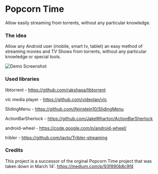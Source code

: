 Popcorn Time
===================

Allow easily streaming from torrents, without any particular knowledge.


### The idea

Allow any Android user (mobile, smart tv, tablet) an easy method of streaming movies and TV Shows from torrents, without any particular knowledge or special tools.


![Demo Screenshot](http://time4popcorn.eu/images/header-ui.jpg?cb=2)

### Used libraries
libtorrent - https://github.com/rakshasa/libtorrent

vlc media player - https://github.com/videolan/vlc 

SlidingMenu - https://github.com/jfeinstein10/SlidingMenu 

ActionBarSherlock - https://github.com/JakeWharton/ActionBarSherlock

android-wheel - https://code.google.com/p/android-wheel/

tribler - https://github.com/javto/Tribler-streaming


### Credits
This project is a successor of the orginal Popcorn Time project that was taken down in March 14'.
https://medium.com/p/93f890b8c9f4



